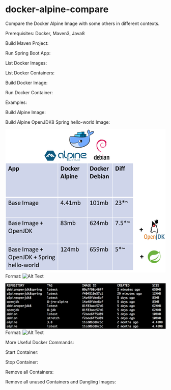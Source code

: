 # docker-alpine-compare
Compare the Docker Alpine Image with some others in different contexts. 

Prerequisites: Docker, Maven3, Java8

Build Maven Project:

Run Spring Boot App:

List Docker Images:

List Docker Containers:

Build Docker Image:

Run Docker Container:


Examples: 

Build Alpine Image:


Build Alpine OpenJDK8 Spring hello-world Image:


![image comparison table](/images/image-compare-table.png)
Format: ![Alt Text](url)

![image comparison terminal](/images/image-compare-terminal.png)
Format: ![Alt Text](url)


More Useful Docker Commands:

Start Container:

Stop Container:

Remove all Containers:

Remove all unused Containers and Dangling Images:








